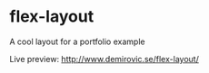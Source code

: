 # flex-layout

A cool layout for a portfolio example

Live preview:
http://www.demirovic.se/flex-layout/
